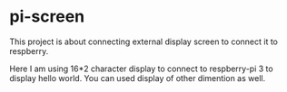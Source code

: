 # pi-screen

This project is about connecting external display screen to connect it to respberry.

<p> Here I am using 16*2 character display to connect to respberry-pi 3 to display hello world.
You can used display of other dimention as well.
</p>
